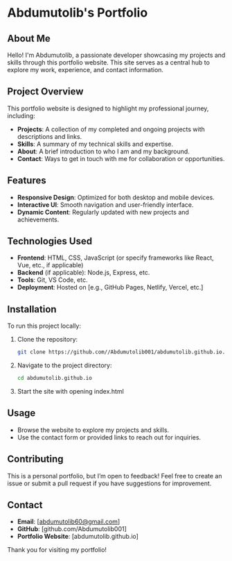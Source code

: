 # Abdumutolib's Portfolio

## About Me
Hello! I'm Abdumutolib, a passionate developer showcasing my projects and skills through this portfolio website. This site serves as a central hub to explore my work, experience, and contact information.

## Project Overview
This portfolio website is designed to highlight my professional journey, including:
- **Projects**: A collection of my completed and ongoing projects with descriptions and links.
- **Skills**: A summary of my technical skills and expertise.
- **About**: A brief introduction to who I am and my background.
- **Contact**: Ways to get in touch with me for collaboration or opportunities.

## Features
- **Responsive Design**: Optimized for both desktop and mobile devices.
- **Interactive UI**: Smooth navigation and user-friendly interface.
- **Dynamic Content**: Regularly updated with new projects and achievements.

## Technologies Used
- **Frontend**: HTML, CSS, JavaScript (or specify frameworks like React, Vue, etc., if applicable)
- **Backend** (if applicable): Node.js, Express, etc.
- **Tools**: Git, VS Code, etc.
- **Deployment**: Hosted on [e.g., GitHub Pages, Netlify, Vercel, etc.]

## Installation
To run this project locally:
1. Clone the repository:
   ```bash
   git clone https://github.com//Abdumutolib001/abdumutolib.github.io.git
   ```
2. Navigate to the project directory:
   ```bash
   cd abdumutolib.github.io
   ```
3. Start the site with opening index.html

## Usage
- Browse the website to explore my projects and skills.
- Use the contact form or provided links to reach out for inquiries.

## Contributing
This is a personal portfolio, but I’m open to feedback! Feel free to create an issue or submit a pull request if you have suggestions for improvement.

## Contact
- **Email**: [abdumutolib60@gmail.com]
- **GitHub**: [github.com/Abdumutolib001]
- **Portfolio Website**: [abdumutolib.github.io]

Thank you for visiting my portfolio!
